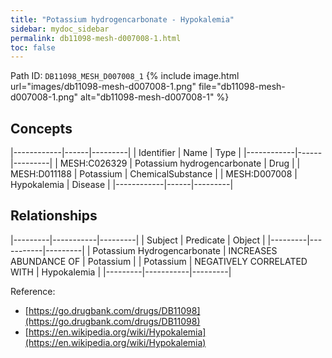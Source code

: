 ```yaml
---
title: "Potassium hydrogencarbonate - Hypokalemia"
sidebar: mydoc_sidebar
permalink: db11098-mesh-d007008-1.html
toc: false 
---
```



Path ID: `DB11098_MESH_D007008_1`
{% include image.html url="images/db11098-mesh-d007008-1.png" file="db11098-mesh-d007008-1.png" alt="db11098-mesh-d007008-1" %}

## Concepts

|------------|------|---------|
| Identifier | Name | Type    |
|------------|------|---------|
| MESH:C026329 | Potassium hydrogencarbonate | Drug |
| MESH:D011188 | Potassium | ChemicalSubstance |
| MESH:D007008 | Hypokalemia | Disease |
|------------|------|---------|

## Relationships

|---------|-----------|---------|
| Subject | Predicate | Object  |
|---------|-----------|---------|
| Potassium Hydrogencarbonate | INCREASES ABUNDANCE OF | Potassium |
| Potassium | NEGATIVELY CORRELATED WITH | Hypokalemia |
|---------|-----------|---------|

Reference: 
  - [https://go.drugbank.com/drugs/DB11098](https://go.drugbank.com/drugs/DB11098)
  - [https://en.wikipedia.org/wiki/Hypokalemia](https://en.wikipedia.org/wiki/Hypokalemia)
